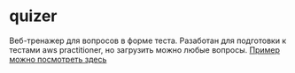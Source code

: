 # quizer

Веб-тренажер для вопросов в форме теста. Разаботан для подготовки к тестами aws practitioner, но загрузить можно любые вопросы. 
[Пример можно посмотреть здесь](https://awsquizer.pythonanywhere.com)
